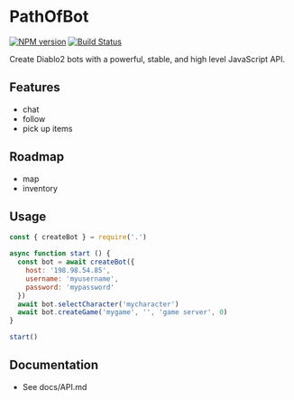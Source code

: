 # PathOfBot
[![NPM version](https://img.shields.io/npm/v/pathofbot.svg)](http://npmjs.com/package/pathofbot)
[![Build Status](https://img.shields.io/circleci/project/MephisTools/PathOfBot/master.svg)](https://circleci.com/gh/MephisTools/PathOfBot)

Create Diablo2 bots with a powerful, stable, and high level JavaScript API.

## Features

* chat
* follow
* pick up items

## Roadmap

* map
* inventory

## Usage

```js
const { createBot } = require('.')

async function start () {
  const bot = await createBot({
    host: '198.98.54.85',
    username: 'myusername',
    password: 'mypassword'
  })
  await bot.selectCharacter('mycharacter')
  await bot.createGame('mygame', '', 'game server', 0)
}

start()

```

## Documentation

* See docs/API.md